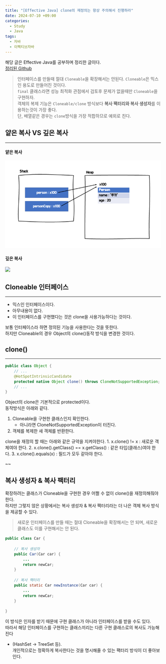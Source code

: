 ```yaml
---
title: "[Effective Java] clone의 재정의는 항상 주의해서 진행하라"
date: 2024-07-10 +09:00
categories:
  - Study
  - Java
tags:
  - 자바
  - 이펙티브자바
---
```

해당 글은 Effective Java를 공부하며 정리한 글이다.     
[정리된 Github](https://github.com/gardenzeeero/effective-java-study)

>인터페이스를 만들때 절대 `Cloneable`을 확장해서는 안된다. `Cloneable`은 믹스인 용도로 만들어진 것이다.   
 `final` 클래스라면 성능 최적화 관점에서 검토후 문제가 없을때만 `Cloneable`을 구현하자.   
 객체의 복제 기능은 `Cloneable/clone` 방식보다 **복사 팩터리와 복사 생성자**를 이용하는것이 가장 좋다.   
 단, 배열같은 경우는 `clone`방식을 가장 적합하므로 예외로 친다.

## 얕은 복사 VS 깊은 복사
---
#### 얕은 복사
![](images/2024-07-17-Effective-Java-Item13-1.png)

#### 깊은 복사
![](Pasted%20image%2020240717212529.png)
## Cloneable 인터페이스
---
- 믹스인 인터페이스이다.
- 아무내용이 없다.
- 이 인터페이스를 구현했다는 것은 clone을 사용가능하다는 것이다.

보통 인터페이스라 하면 정의된 기능을 사용한다는 것을 뜻한다.   
하지만 Cloneable의 경우 Object의 clone()동작 방식을 변경한 것이다.

## clone()
---
```java
public class Object {
    // ...
    @HotSpotIntrinsicCandidate
    protected native Object clone() throws CloneNotSupportedException;
    // ...
}
```

Object의 clone은 기본적으로 protected이다.   
동작방식은 아래와 같다.
1. Cloneable을 구현한 클래스인지 확인한다.
	- 아니라면 CloneNotSupportedException이 터진다.
2. 객체를 복제한 새 객체를 반환한다.

clone을 재정의 할 때는 아래와 같은 규약을 지켜야한다.
    1. x.clone() != x : 새로운 객체여야 한다.
    2. x.clone().getClass() == x.getClass() : 같은 타입(클래스)여야 한다.
    3. x.clone().equals(x) : 필드가 모두 같아야 한다.

~~

## 복사 생성자 & 복사 팩터리
확장하려는 클래스가 Cloneable을 구현한 경우 어쩔 수 없이 clone()을 재정의해줘야 한다.    
하지만 그렇지 않은 상황에서는 복사 생성자 & 복사 팩터리라는 더 나은 객체 복사 방식을 제공할 수 있다.

> 새로운 인터페이스를 만들 때는 절대 Cloneable을 확장해서는 안 되며, 새로운 클래스도 이를 구현해서는 안 된다.

```java
public class Car {

    // 복사 생성자
    public Car(Car car) {
        ...
        return newCar;
    }

    // 복사 팩터리
    public static Car newInstance(Car car) {
        ...
        return newCar;
    }

}
```

이 방식은 인자를 받기 때문에 구현 클래스가 아니라 인터페이스를 받을 수도 있다.    
따라서 해당 인터페이스를 구현하는 클래스끼리는 다른 구현 클래스로의 복사도 가능해진다   
- (HashSet -> TreeSet 등).   
개인적으로는 정확하게 복사한다는 것을 명시해줄 수 있는 팩터리 방식이 더 좋아보인다.

